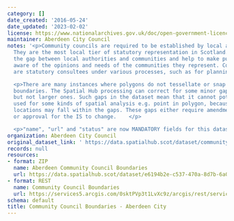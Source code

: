 ```yaml
---
category: []
date_created: '2016-05-24'
date_updated: '2023-02-02'
license: https://www.nationalarchives.gov.uk/doc/open-government-licence/version/3/
maintainer: Aberdeen City Council
notes: '<p>Community councils are required to be established by local authorities.
  They are the most local tier of statutory representation in Scotland. They bridge
  the gap between local authorities and communities and help to make public bodies
  aware of the opinions and needs of the communities they represent. Community councils
  are statutory consultees under various processes, such as for planning applications.</p>

  <p>There are many instances where polygons do not tessellate or snap to local authority
  boundaries. The Spatial Hub processing can correct for some minor gap errors (&lt;5m)
  but not larger ones. Such gaps in the dataset mean that it cannot potentially be
  used for some kinds of spatial analysis e.g. point in polygon, because some point
  locations may fall within the gaps. These gaps either require amendment at source
  or approval for the IS to change.    </p>

  <p>"name", "url" and "status" are now MANDATORY fields for this dataset.                                                                                                                                                                                                                                                                                                                                                                                                                                                                                                                                                                                                                                                                                                                                                                                                                                                                                                                                                                                                                                                                                                                                                                                                                                                                                                                                                                                                                                                                                                                                                                                                                           </p>'
organization: Aberdeen City Council
original_dataset_link: ' https://data.spatialhub.scot/dataset/community_council_boundaries-ac'
records: null
resources:
- format: ZIP
  name: Aberdeen Community Council Boundaries
  url: https://data.spatialhub.scot/dataset/e6194b2e-c537-470a-8d7b-6a082630dfdf/resource/8f27b2d0-d526-4e45-ae7b-8094e758543f/download/community_councils_2018.zip
- format: REST
  name: Community Council Boundaries
  url: https://services5.arcgis.com/0sktPVp3t1LvXc9z/arcgis/rest/services/Community_Councils_2018/FeatureServer/39/query?outFields=*&where=1%3D1
schema: default
title: Community Council Boundaries - Aberdeen City
---
```

